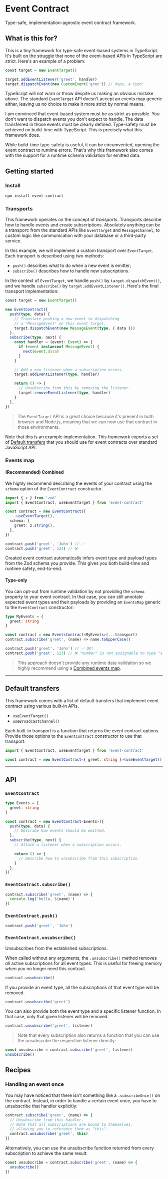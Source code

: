 # Event Contract

Type-safe, implementation-agnostic event contract framework.

## What is this for?

This is a tiny framework for type-safe event-based systems in TypeScript. It's built on the struggle that none of the event-based APIs in TypeScript are strict. Here's an example of a problem:

```ts
const target = new EventTarget()

target.addEventListener('greet', handler)
target.dispatchEvent(new CustomEvent('gret')) // Oops, a typo!
```

TypeScript will not warn or throw despite us making an obvious mistake above. The standard `EventTarget` API doesn't accept an events map generic either, leaving us no choice to make it more strict by normal means.

I am convinced that event-based system must be as strict as possible. You don't want to dispatch events you don't expect to handle. The data transferred in those events must be clearly defined. Type-safety must be achieved on build-time with TypeScript. This is precisely what this framework does.

While build-time type-safety is useful, it can be circumvented, opening the event contract to runtime errors. That's why this framework also comes with the support for a runtime schema validation for emitted data.

## Getting started

### Install

```sh
npm install event-contract
```

### Transports

This framework operates on the concept of _transports_. Transports describe how to handle events and create subscriptions. Absolutely anything can be a transport: from the standard APIs like `EventTarget` and `MessageChannel`, to custom logic like communication with your database or a third-party service.

In this example, we will implement a custom transport over `EventTarget`. Each transport is described using two methods:

- `push()` describes what to do when a new event is emitter;
- `subscribe()` describes how to handle new subscriptions.

In the context of `EventTarget`, we handle `push()` by `target.dispatchEvent()`, and we handle `subscribe()` by `target.addEventListener()`. Here's the final transport implementation:

```ts
const target = new EventTarget()

new EventContract({
  push(type, data) {
    // Translate pushing a new event to dispatching
    // a "MessageEvent" on this event target.
    target.dispatchEvent(new MessageEvent(type, { data }))
  },
  subscribe(type, next) {
    const handler = (event: Event) => {
      if (event instanceof MessageEvent) {
        next(event.data)
      }
    }

    // Add a new listener when a subscription occurs.
    target.addEventListener(type, handler)

    return () => {
      // Unsubscribe from this by removing the listener.
      target.removeEventListener(type, handler)
    }
  },
})
```

> The `EventTarget` API is a great choice because it's present in both browser and Node.js, meaning that we can now use that contract in those environments.

Note that this is an example implementation. This framework exports a set of [Default transfers](#default-transfers) that you should use for event contracts over standard JavaScript API.

### Events map

#### (Recommended) Combined

We highly recommend describing the events of your contract using the `schema` option of the `EventContract` constructor.

```ts
import { z } from 'zod'
import { EventContract, useEventTarget } from 'event-contract'

const contract = new EventContract({
  ...useEventTarget(),
  schema: {
    greet: z.string(),
  },
})

contract.push('greet', 'John') // ✅
contract.push('greet', 123) // ❌
```

Created event contract automatically infers event type and payload types from the Zod schema you provide. This gives you both build-time and runtime safety, end-to-end.

#### Type-only

You can opt-out from runtime validation by not providing the `schema` property to your event contract. In that case, you can still annotate expected event types and their payloads by providing an `EventsMap` generic to the `EventContract` constructor:

```ts
type MyEvents = {
  greet: string
}

const contract = new EventsContract<MyEvents>(...transport)
contract.subscribe('greet', (name) => name.toUpperCase()

contract.push('greet', 'John') // ✅ OK!
contract.push('greet', 123) // ❌ "number" is not assignable to type "string"
```

> This approach doesn't provide any runtime data validation so we highly recommend using a [Combined events map](#recommended-combined).

---

## Default transfers

This framework comes with a list of default transfers that implement event contract using various built-in APIs.

- `useEventTarget()`
- `useBroadcastChannel()`

Each built-in transport is a function that returns the event contract options. Provide those options to the `EventContract` constructor to use that transport.

```ts
import { EventContract, useEventTarget } from 'event-contract'

const contract = new EventContract<{ greet: string }>(useEventTarget())
```

---

## API

### `EventContract`

```ts
type Events = {
  greet: string
}

const contract = new EventContract<Events>({
  push(type, data) {
    // Describe how events should be emitted.
  },
  subscribe(type, next) {
    // Attach a listener when a subscription occurs.

    return () => {
      // Describe how to unsubscribe from this subscription.
    }
  },
})
```

### `EventContract.subscribe()`

```ts
contract.subscribe('greet', (name) => {
  console.log(`hello, ${name}`)
})
```

### `EventContract.push()`

```ts
contract.push('greet', 'John')
```

### `EventContract.unsubscribe()`

Unsubscribes from the established subscriptions.

When called without any arguments, the `.unsubscribe()` method removes _all_ active subscriptions for all event types. This is useful for freeing memory when you no longer need this contract.

```ts
contract.unsubscribe()
```

If you provide an event type, all the subscriptions of that event type will be removed.

```ts
contract.unsubscribe('greet')
```

You can also provide both the event type and a specific listener function. In that case, only that given listener will be removed.

```ts
contract.unsubscribe('greet', listener)
```

> Note that every subscription also returns a function that you can use the unsubscribe the respective listener directly:

```ts
const unsubscribe = contract.subscribe('greet', listener)
unsubscribe()
```

## Recipes

### Handling an event once

You may have noticed that there isn't something like a `.subscribeOnce()` on the contract. Instead, in order to handle a certain event once, you have to unsubscribe that handler explicitly:

```ts
contract.subscribe('greet', (name) => {
  // Unsubscribe from this handler.
  // Note that all subscriptions are bound to themselves,
  // allowing you to reference them as "this".
  contract.unsubscribe('greet', this)
})
```

Alternatively, you can use the unsubscribe function returned from every subscription to achieve the same result:

```ts
const unsubscribe = contract.subscribe('greet', (name) => {
  unsubscribe()
})
```
